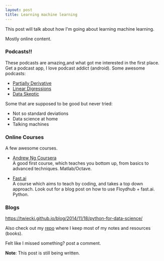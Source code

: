 ```yaml
---
layout: post
title: Learning machine learning
---
```

This post will talk about how I'm going about learning machine learning.  

Mostly online content.


### Podcasts!!

These podcasts are amazing,and what got me interested in the first place. Get a podcast app, I love podcast addict (android).
Some awesome podcasts:  
* [Partially Derivative](http://partiallyderivative.com)
* [Linear Digressions](http://lineardigressions.com/)
* [Data Skeptic](http://dataskeptic.com)

Some that are supposed to be good but never tried:
* Not so standard deviations
* Data science at home
* Talking machines


### Online Courses
A few awesome courses.

* [Andrew Ng Coursera](http://coursera.org/learn/machine-learning)  
    A good first course, which teaches you bottom up, from basics to advanced techniques. Matlab/Octave.

* [Fast.ai](http://fast.ai)  
    A course which aims to teach by coding, and takes a top down approach. Look out for a blog post on how to use Floydhub + fast.ai. Python.


### Blogs

https://twiecki.github.io/blog/2014/11/18/python-for-data-science/

Also check out my [repo](https://github.com/arjunbazinga/Learning-Machine-learning) where I keep most of my notes and resources (books).

Felt like I missed something? post a comment.

**Note**: This post is still being written.



